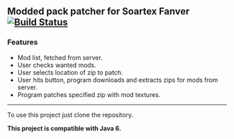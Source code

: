 ## Modded pack patcher for Soartex Fanver [![Build Status](https://secure.travis-ci.org/Soartex-Fanver/Soartex-Patcher.png?branch=master)](https://travis-ci.org/Soartex-Fanver/Soartex-Patcher)

### Features

* Mod list, fetched from server.
* User checks wanted mods.
* User selects location of zip to patch.
* User hits button, program downloads and extracts zips for mods from server.
* Program patches specified zip with mod textures.

* * *

To use this project just clone the repository.

__This project is compatible with Java 6.__